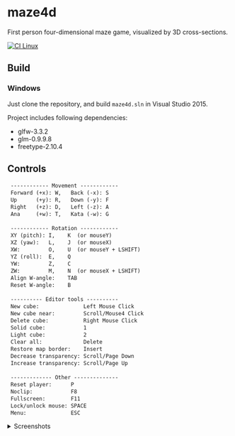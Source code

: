 # maze4d
First person four-dimensional maze game, visualized by 3D cross-sections.

[![CI Linux](https://github.com/IronLynx/maze4d/actions/workflows/ci-linux.yml/badge.svg)](https://github.com/IronLynx/maze4d/actions/workflows/ci-linux.yml)

## Build
### Windows
Just clone the repository, and build `maze4d.sln` in Visual Studio 2015.

Project includes following dependencies:
- glfw-3.3.2
- glm-0.9.9.8
- freetype-2.10.4

## Controls
```
 ------------ Movement ------------
 Forward (+x): W,   Back (-x): S
 Up      (+y): R,   Down (-y): F
 Right   (+z): D,   Left (-z): A
 Ana     (+w): T,   Kata (-w): G

 ------------ Rotation ------------
 XY (pitch): I,    K  (or mouseY)
 XZ (yaw):   L,    J  (or mouseX)
 XW:         O,    U  (or mouseY + LSHIFT)
 YZ (roll):  E,    Q
 YW:         Z,    C
 ZW:         M,    N  (or mouseX + LSHIFT)
 Align W-angle:    TAB
 Reset W-angle:    B

 ---------- Editor tools ----------
 New cube:              Left Mouse Click
 New cube near:         Scroll/Mouse4 Click
 Delete cube:           Right Mouse Click
 Solid cube:            1
 Light cube:            2
 Clear all:             Delete
 Restore map border:    Insert
 Decrease transparency: Scroll/Page Down
 Increase transparency: Scroll/Page Up

 ------------- Other --------------
 Reset player:      P
 Noclip:            F8
 Fullscreen:        F11
 Lock/unlock mouse: SPACE
 Menu:              ESC
```

<details><summary>Screenshots</summary>
  
![](/screenshots/scr1.jpg)

![](/screenshots/scr2.jpg)

![](/screenshots/scr3.jpg)
</details>
